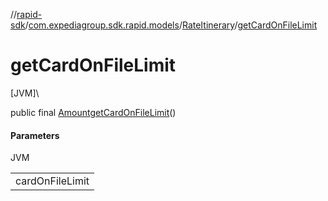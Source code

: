 //[rapid-sdk](../../../index.md)/[com.expediagroup.sdk.rapid.models](../index.md)/[RateItinerary](index.md)/[getCardOnFileLimit](get-card-on-file-limit.md)

# getCardOnFileLimit

[JVM]\

public final [Amount](../-amount/index.md)[getCardOnFileLimit](get-card-on-file-limit.md)()

#### Parameters

JVM

| |
|---|
| cardOnFileLimit |
